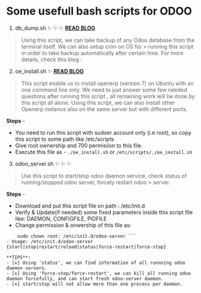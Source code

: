 # Some usefull bash scripts for ODOO

1) db_dump.sh :sparkles: :sparkles: :sparkles: **[READ BLOG](http://webkul.com/blog/openerp-db-backup-automatically)**

> Using this script, we can take backup of any Odoo database from the terminal itself. We can also setup cron on OS for        > running this script in order to take backup automatically after certain time.
For more details, check this blog :

2) oe_install.sh :sparkles: **[READ BLOG](http://webkul.com/blog/install-openerp-on-ubuntu)**

> This script enable us to install openerp (version 7) on Ubuntu with an one command line only. We need to just answer some  few needed questions after running this script , all remaining work will be done by this script all alone.
> Using this script, we can also install other Openerp instance also on the same server but with different ports.

**Steps** -
- You need to run this script with sudoer account only (i.e root), so copy this script to some path like /etc/scripts
- Give root ownership and 700 permisiion to this file.
- Execute this file as -
``` ./oe_install.sh ```
or
``` /etc/scripts/./oe_install.sh ```

3) odoo_server.sh :sparkles: :sparkles: :sparkles:

> Use this script to start/stop odoo daemon service, check status of running/stopped odoo server, forcely restart odoo        > server.

**Steps** -
- Download and put this script file on path : /etc/init.d
- Verify & Update(if needed) some fixed parameters inside this script file like: DAEMON, CONFIGFILE, PIDFILE
- Change permission & onwership of this file as:
``` sudo chmod 755 /etc/init.d/odoo-server
    sudo chown root: /etc/init.d/odoo-server ```
- Usage: /etc/init.d/odoo-server {start|stop|restart/reload|status|force-restart|force-stop}

**TIPS**: 
- [x] Using 'status', we can find information of all runnning odoo daemon servers.
- [x] Using 'force-stop/force-restart', we can kill all running odoo daemon forcefully, and can start fresh odoo-server daemon.
- [x] start/stop will not allow more than one process per daemon.
